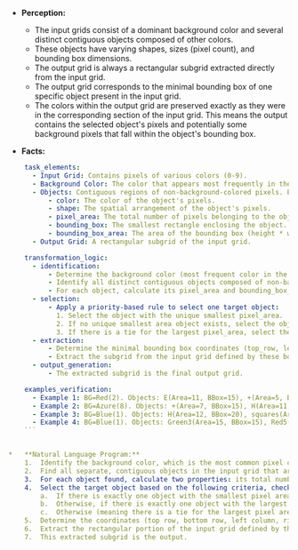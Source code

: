 *   **Perception:**
    *   The input grids consist of a dominant background color and several distinct contiguous objects composed of other colors.
    *   These objects have varying shapes, sizes (pixel count), and bounding box dimensions.
    *   The output grid is always a rectangular subgrid extracted directly from the input grid.
    *   The output grid corresponds to the minimal bounding box of one specific object present in the input grid.
    *   The colors within the output grid are preserved exactly as they were in the corresponding section of the input grid. This means the output contains the selected object's pixels and potentially some background pixels that fall within the object's bounding box.

*   **Facts:**
    
```yaml
    task_elements:
      - Input Grid: Contains pixels of various colors (0-9).
      - Background Color: The color that appears most frequently in the input grid.
      - Objects: Contiguous regions of non-background-colored pixels. Each object has properties:
          - color: The color of the object's pixels.
          - shape: The spatial arrangement of the object's pixels.
          - pixel_area: The total number of pixels belonging to the object.
          - bounding_box: The smallest rectangle enclosing the object.
          - bounding_box_area: The area of the bounding box (height * width).
      - Output Grid: A rectangular subgrid of the input grid.

    transformation_logic:
      - identification:
          - Determine the background color (most frequent color in the input).
          - Identify all distinct contiguous objects composed of non-background colors.
          - For each object, calculate its pixel_area and bounding_box_area.
      - selection:
          - Apply a priority-based rule to select one target object:
            1. Select the object with the unique smallest pixel_area.
            2. If no unique smallest area object exists, select the object with the unique largest pixel_area.
            3. If there is a tie for the largest pixel_area, select the object among the tied ones that has the smallest bounding_box_area.
      - extraction:
          - Determine the minimal bounding box coordinates (top_row, left_col, bottom_row, right_col) of the selected target object.
          - Extract the subgrid from the input grid defined by these bounding box coordinates.
      - output_generation:
          - The extracted subgrid is the final output grid.

    examples_verification:
      - Example 1: BG=Red(2). Objects: E(Area=11, BBox=15), +(Area=5, BBox=15), squares(Area=4, BBox=8). Unique smallest area = squares(4). Unique largest area = E(11). Rule selects largest area object (E). Output is E's bounding box. Matches.
      - Example 2: BG=Azure(8). Objects: +(Area=7, BBox=15), H(Area=11, BBox=15), L(Area=11, BBox=25). Smallest area = +(7). Largest area = H(11), L(11) (tie). Rule proceeds to tie-breaker for largest area: H BBox=15, L BBox=25. Select smallest BBox (H). Output is H's bounding box. Matches.
      - Example 3: BG=Blue(1). Objects: H(Area=12, BBox=20), squares(Area=14, BBox=18), Green3(Area=9, BBox=15). Unique smallest area = Green3(9). Rule selects smallest area object (Green3). Output is Green3's bounding box. Matches.
      - Example 4: BG=Blue(1). Objects: Green3(Area=15, BBox=15), Red5(Area=17, BBox=25), Checker(Area=16, BBox=32). Unique smallest area = Green3(15). Unique largest area = Red5(17). Rule selects largest area object (Red5). Output is Red5's bounding box. Matches.
    ```


*   **Natural Language Program:**
    1.  Identify the background color, which is the most common pixel color in the input grid.
    2.  Find all separate, contiguous objects in the input grid that are not the background color.
    3.  For each object found, calculate two properties: its total number of pixels (pixel area) and the area of its minimal bounding box (height times width).
    4.  Select the target object based on the following criteria, checked in order:
        a.  If there is exactly one object with the smallest pixel area compared to all other objects, select that object.
        b.  Otherwise, if there is exactly one object with the largest pixel area compared to all other objects, select that object.
        c.  Otherwise (meaning there is a tie for the largest pixel area), compare the objects that are tied for the largest pixel area. Select the object among these tied objects that has the smallest bounding box area.
    5.  Determine the coordinates (top row, bottom row, left column, right column) of the minimal bounding box surrounding the selected target object.
    6.  Extract the rectangular portion of the input grid defined by these bounding box coordinates.
    7.  This extracted subgrid is the output.